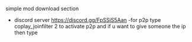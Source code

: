 simple mod download section
- discord server https://discord.gg/FpSSjS5Aan
-for p2p type coplay_joinfilter 2 to activate p2p and if u want to give someone the ip then type 
